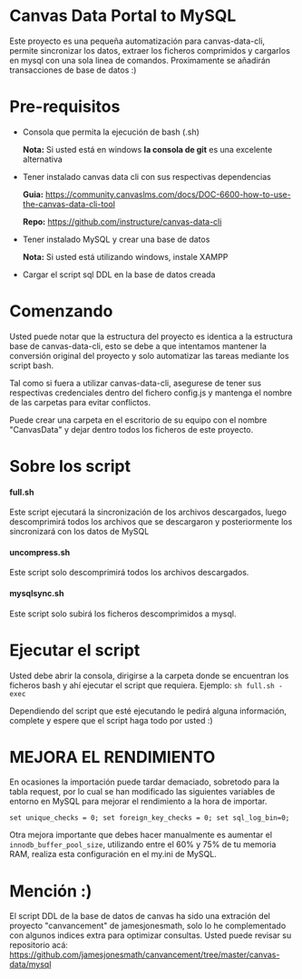 # Canvas Data Portal to MySQL
Este proyecto es una pequeña automatización para canvas-data-cli, permite sincronizar los datos, extraer los ficheros comprimidos y cargarlos en mysql con una sola linea de comandos.
Proximamente se añadirán transacciones de base de datos :)

# Pre-requisitos
-  Consola que permita la ejecución de bash (.sh)

	**Nota:** Si usted está en windows **la consola de git** es una excelente alternativa
	
- Tener instalado canvas data cli con sus respectivas dependencias

	**Guia:** https://community.canvaslms.com/docs/DOC-6600-how-to-use-the-canvas-data-cli-tool
	
	**Repo:** https://github.com/instructure/canvas-data-cli
- Tener instalado MySQL y crear una base de datos 

	**Nota:** Si usted está utilizando windows, instale XAMPP
	
- Cargar el script sql DDL en la base de datos creada

# Comenzando
Usted puede notar que la estructura del proyecto es identica a la estructura base de canvas-data-cli, esto se debe a que intentamos mantener la conversión original del proyecto y solo automatizar las tareas mediante los script bash.

Tal como si fuera a utilizar canvas-data-cli, asegurese de tener sus respectivas credenciales dentro del fichero config.js y mantenga el nombre de las carpetas para evitar conflictos.

Puede crear una carpeta en el escritorio de su equipo con el nombre "CanvasData" y dejar dentro todos los ficheros de este proyecto.

# Sobre los script

#### full.sh
Este script ejecutará la sincronización de los archivos descargados, luego descomprimirá todos los archivos que se descargaron y posteriormente los sincronizará con los datos de MySQL

#### uncompress.sh 
Este script solo descomprimirá todos los archivos descargados.

#### mysqlsync.sh
Este script solo subirá los ficheros descomprimidos a mysql.

# Ejecutar el script
Usted debe abrir la consola, dirigirse a la carpeta donde se encuentran los ficheros bash y ahí ejecutar el script que requiera.
Ejemplo:
    `sh full.sh -exec`
	
Dependiendo del script que esté ejecutando le pedirá alguna información, complete y espere que el script haga todo por usted :)

# MEJORA EL RENDIMIENTO
En ocasiones la importación puede tardar demaciado, sobretodo para la tabla request, por lo cual se han modificado las siguientes variables de entorno en MySQL para mejorar el rendimiento a la hora de importar. 

`
set unique_checks = 0;
set foreign_key_checks = 0;
set sql_log_bin=0;
`

Otra mejora importante que debes hacer manualmente es aumentar el `innodb_buffer_pool_size`, utilizando entre el 60% y 75% de tu memoria RAM, realiza esta configuración en el my.ini de MySQL.


# Mención :)
El script DDL de la base de datos de canvas ha sido una extración del proyecto "canvancement" de jamesjonesmath, solo lo he complementado con algunos indices extra para optimizar consultas.
Usted puede revisar su repositorio acá:
https://github.com/jamesjonesmath/canvancement/tree/master/canvas-data/mysql

